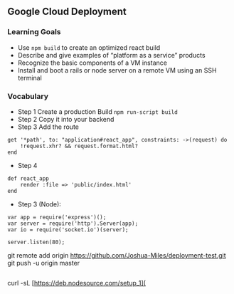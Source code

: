 ## Google Cloud Deployment

### Learning Goals

- Use `npm build` to create an optimized react build
- Describe and give examples of “platform as a service” products
- Recognize the basic components of a VM instance
- Install and boot a rails or node server on a remote VM using an SSH terminal

### Vocabulary

- Step 1 Create a production Build `npm run-script build`
- Step 2 Copy it into your backend
- Step 3 Add the route

```
get '*path', to: "application#react_app", constraints: ->(request) do
	!request.xhr? && request.format.html?
end
```

- Step 4

```
def react_app
    render :file => 'public/index.html'
end
```

- Step 3 (Node):

```
var app = require('express')();
var server = require('http').Server(app);
var io = require('socket.io')(server);

server.listen(80);
```

git remote add origin <https://github.com/Joshua-Miles/deployment-test.git>
git push -u origin master

```

```

curl -sL [https://deb.nodesource.com/setup_1](